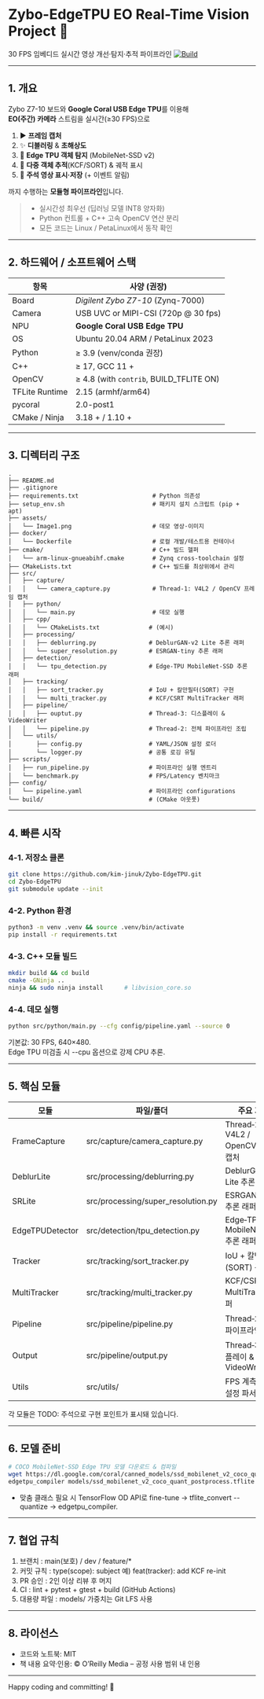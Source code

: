 # Zybo-EdgeTPU **EO Real-Time Vision** Project 🚀  
30 FPS 임베디드 실시간 영상 개선·탐지·추적 파이프라인
[![Build](https://img.shields.io/github/actions/workflow/status/your-id/zybo_eo_rt/build.yml?branch=main)](../../actions)

---

## 1. 개요
Zybo Z7-10 보드와 **Google Coral USB Edge TPU**를 이용해  
**EO(주간) 카메라** 스트림을 실시간(≥30 FPS)으로  

1. ▶️ **프레임 캡처**  
2. ✨ **디블러링** & **초해상도**  
3. 🎯 **Edge TPU 객체 탐지** (MobileNet-SSD v2)  
4. 📍 **다중 객체 추적**(KCF/SORT) & 궤적 표시  
5. 💾 **주석 영상 표시·저장** (+ 이벤트 알림)  

까지 수행하는 **모듈형 파이프라인**입니다.

> - 실시간성 최우선 (딥러닝 모델 INT8 양자화)  
> - Python 컨트롤 + C++ 고속 OpenCV 연산 분리  
> - 모든 코드는 Linux / PetaLinux에서 동작 확인

---

## 2. 하드웨어 / 소프트웨어 스택
| 항목            | 사양 (권장)                       |
|-----------------|-----------------------------------|
| Board          | *Digilent Zybo Z7-10* (Zynq-7000) |
| Camera         | USB UVC or MIPI-CSI (720p @ 30 fps) |
| NPU            | **Google Coral USB Edge TPU**      |
| OS             | Ubuntu 20.04 ARM / PetaLinux 2023 |
| Python         | ≥ 3.9 (venv/conda 권장)           |
| C++            | ≥ 17,  GCC 11 +                    |
| OpenCV         | ≥ 4.8 (with `contrib`, BUILD_TFLITE ON) |
| TFLite Runtime | 2.15 (armhf/arm64)                |
| pycoral        | 2.0-post1                         |
| CMake / Ninja  | 3.18 + / 1.10 +                   |

---

## 3. 디렉터리 구조
``` text
.
├── README.md
├── .gitignore
├── requirements.txt                     # Python 의존성
├── setup_env.sh                         # 패키지 설치 스크립트 (pip + apt)
├── assets/
│   └── Image1.png                       # 데모 영상·이미지
├── docker/
│   └── Dockerfile                       # 로컬 개발/테스트용 컨테이너
├── cmake/                               # C++ 빌드 헬퍼
│   └── arm-linux-gnueabihf.cmake        # Zynq cross‑toolchain 설정
├── CMakeLists.txt                       # C++ 빌드를 최상위에서 관리
├── src/
│   ├── capture/
│   │   └── camera_capture.py            # Thread‑1: V4L2 / OpenCV 프레임 캡처
│   ├── python/
│   │   └── main.py                      # 데모 실행
│   ├── cpp/
│   │   └── CMakeLists.txt              # (예시)
│   ├── processing/
│   │   ├── deblurring.py               # DeblurGAN‑v2 Lite 추론 래퍼
│   │   └── super_resolution.py         # ESRGAN‑tiny 추론 래퍼
│   ├── detection/
│   │   └── tpu_detection.py            # Edge‑TPU MobileNet‑SSD 추론 래퍼
│   ├── tracking/
│   │   ├── sort_tracker.py             # IoU + 칼만필터(SORT) 구현
│   │   └── multi_tracker.py            # KCF/CSRT MultiTracker 래퍼
│   ├── pipeline/
│   │   ├── ouptut.py                   # Thread‑3: 디스플레이 & VideoWriter
│   │   └── pipeline.py                 # Thread‑2: 전체 파이프라인 조립
│   └── utils/
│       ├── config.py                   # YAML/JSON 설정 로더
│       └── logger.py                   # 공통 로깅 유틸
├── scripts/
│   ├── run_pipeline.py                 # 파이프라인 실행 엔트리
│   └── benchmark.py                    # FPS/Latency 벤치마크
├── config/
│   └── pipeline.yaml                   # 파이프라인 configurations
└── build/                              # (CMake 아웃풋)
```

---

## 4. 빠른 시작

### 4-1. 저장소 클론
```bash
git clone https://github.com/kim-jinuk/Zybo-EdgeTPU.git
cd Zybo-EdgeTPU
git submodule update --init
```

### 4-2. Python 환경
```bash
python3 -m venv .venv && source .venv/bin/activate
pip install -r requirements.txt
```

### 4-3. C++ 모듈 빌드
```bash
mkdir build && cd build
cmake -GNinja ..
ninja && sudo ninja install      # libvision_core.so
```

### 4-4. 데모 실행
```bash
python src/python/main.py --cfg config/pipeline.yaml --source 0
```

기본값: 30 FPS, 640×480. \
Edge TPU 미검출 시 --cpu 옵션으로 강제 CPU 추론.

---

## 5. 핵심 모듈
| 모듈             | 파일/폴더                              | 주요 기능                                          |
| ---------------- | -------------------------------------- | ------------------------------------------------  |
| FrameCapture     | src/capture/camera_capture.py          | Thread‑1: V4L2 / OpenCV 프레임 캡처                |
| DeblurLite       | src/processing/deblurring.py           | DeblurGAN‑v2 Lite 추론 래퍼                        |
| SRLite           | src/processing/super_resolution.py     | ESRGAN‑tiny 추론 래퍼                              |
| EdgeTPUDetector  | src/detection/tpu_detection.py         | Edge‑TPU MobileNet‑SSD 추론 래퍼                   |
| Tracker          | src/tracking/sort_tracker.py           | IoU + 칼만필터(SORT) 구현                          |
| MultiTracker     | src/tracking/multi_tracker.py          | KCF/CSRT MultiTracker 래퍼                         |
| Pipeline         | src/pipeline/pipeline.py               | Thread‑2: 전체 파이프라인 조립                      |
| Output           | src/pipeline/output.py                 | Thread‑3: 디스플레이 & VideoWriter                 |
| Utils            | src/utils/                             | FPS 계측, 로그, 설정 파서 등                        |

각 모듈은 TODO: 주석으로 구현 포인트가 표시돼 있습니다.

---

## 6. 모델 준비
```bash
# COCO MobileNet-SSD Edge TPU 모델 다운로드 & 컴파일
wget https://dl.google.com/coral/canned_models/ssd_mobilenet_v2_coco_quant_postprocess.tflite -P models
edgetpu_compiler models/ssd_mobilenet_v2_coco_quant_postprocess.tflite
```

- 맞춤 클래스 필요 시 TensorFlow OD API로 fine-tune → tflite_convert --quantize → edgetpu_compiler.

---

## 7. 협업 규칙

1. 브랜치 : main(보호) / dev / feature/*
2. 커밋 규칙 : type(scope): subject 예) feat(tracker): add KCF re-init
3. PR 승인 : 2인 이상 리뷰 후 머지
4. CI : lint + pytest + gtest + build (GitHub Actions)
5. 대용량 파일 : models/ 가중치는 Git LFS 사용

---

## 8. 라이선스

- 코드와 노트북: MIT
- 책 내용 요약·인용: © O’Reilly Media – 공정 사용 범위 내 인용

---

Happy coding and committing! 🚀

